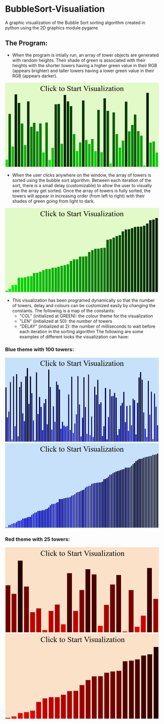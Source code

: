 # BubbleSort-Visualiation
A graphic visualization of the Bubble Sort sorting algorithm created in python using the 2D graphics module pygame

## The Program:
* When the program is intially run, an array of tower objects are generated with random heights. Their shade of green is associated with their heights with the shorter towers having a higher green value in their RGB (appears brighter) and taller towers having a lower green value in their RGB (appears darker).

![GitHub Logo](/images/start.JPG)

* When the user clicks anywhere on the window, the array of towers is sorted using the bubble sort algorithm. Between each iteration of the sort, there is a small delay (customizable) to allow the user to visually see the array get sorted. Once the array of towers is fully sorted, the towers will appear in increasing order (from left to right) with their shades of green going from light to dark.

![GitHub Logo](/images/end.JPG)

* This visualization has been programed dynamically so that the number of towers, delay and colours can be customized easily by changing the constants. The following is a map of the constants:
	* "COL" (initialized at GREEN): the colour theme for the visualization
	* "LEN" (initialized at 50): the number of towers
	* "DELAY" (initialized at 2): the number of milliseconds to wait before each iteration in the sorting algorithm
 The following are some examples of different looks the visualization can have:

### Blue theme with 100 towers:

![GitHub Logo](/images/blue_start.JPG)
![GitHub Logo](/images/blue_end.JPG)

### Red theme with 25 towers:

![GitHub Logo](/images/red_start.JPG)
![GitHub Logo](/images/red_end.JPG)